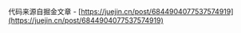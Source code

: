 代码来源自掘金文章 - [https://juejin.cn/post/6844904077537574919](https://juejin.cn/post/6844904077537574919)

